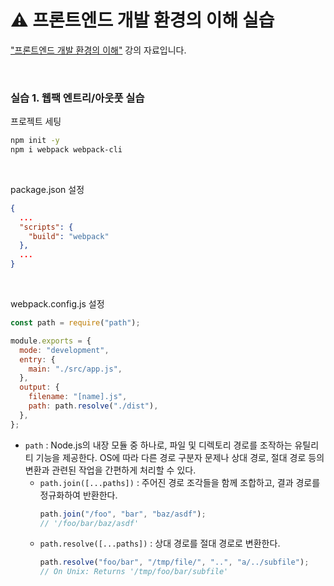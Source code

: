 # ⚠️ 프론트엔드 개발 환경의 이해 실습

["프론트엔드 개발 환경의 이해"](https://github.com/jeonghwan-kim/lecture-frontend-dev-env) 강의 자료입니다.

<br>

### 실습 1. 웹팩 엔트리/아웃풋 실습

프로젝트 세팅

```bash
npm init -y
npm i webpack webpack-cli
```

<br>

package.json 설정

```json
{
  ...
  "scripts": {
    "build": "webpack"
  },
  ...
}
```

<br>

webpack.config.js 설정

```javascript
const path = require("path");

module.exports = {
  mode: "development",
  entry: {
    main: "./src/app.js",
  },
  output: {
    filename: "[name].js",
    path: path.resolve("./dist"),
  },
};
```

- `path` : Node.js의 내장 모듈 중 하나로, 파일 및 디렉토리 경로를 조작하는 유틸리티 기능을 제공한다. OS에 따라 다른 경로 구분자 문제나 상대 경로, 절대 경로 등의 변환과 관련된 작업을 간편하게 처리할 수 있다.
  - `path.join([...paths])` : 주어진 경로 조각들을 함께 조합하고, 결과 경로를 정규화하여 반환한다.
    ```javascript
    path.join("/foo", "bar", "baz/asdf");
    // '/foo/bar/baz/asdf'
    ```
  - `path.resolve([...paths])` : 상대 경로를 절대 경로로 변환한다.
    ```javascript
    path.resolve("foo/bar", "/tmp/file/", "..", "a/../subfile");
    // On Unix: Returns '/tmp/foo/bar/subfile'
    ```
